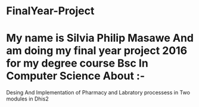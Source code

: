 # FinalYear-Project
# My name is Silvia Philip Masawe And am doing my final year project 2016 for my degree course Bsc In Computer Science About :-
Desing And Implementation of Pharmacy and Labratory processess in Two modules in Dhis2
